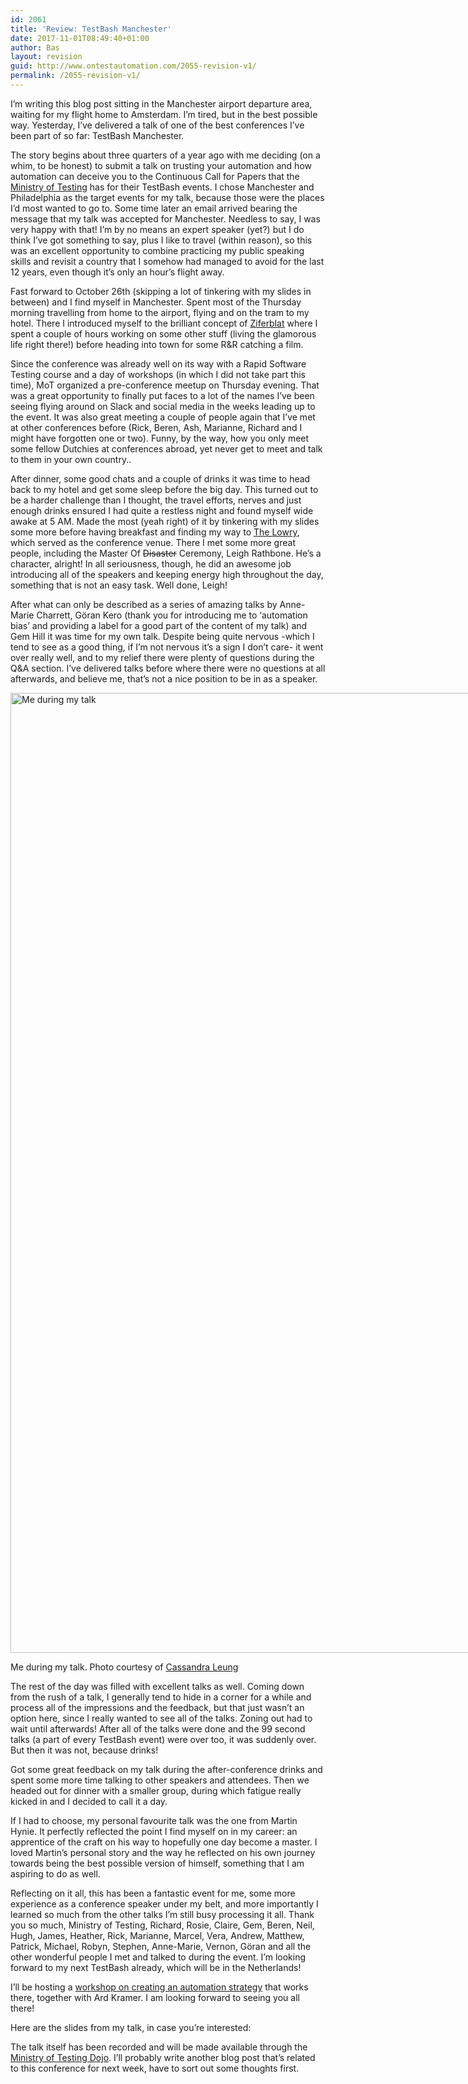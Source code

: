 ```yaml
---
id: 2061
title: 'Review: TestBash Manchester'
date: 2017-11-01T08:49:40+01:00
author: Bas
layout: revision
guid: http://www.ontestautomation.com/2055-revision-v1/
permalink: /2055-revision-v1/
---
```

I&#8217;m writing this blog post sitting in the Manchester airport departure area, waiting for my flight home to Amsterdam. I&#8217;m tired, but in the best possible way. Yesterday, I&#8217;ve delivered a talk of one of the best conferences I&#8217;ve been part of so far: TestBash Manchester.

The story begins about three quarters of a year ago with me deciding (on a whim, to be honest) to submit a talk on trusting your automation and how automation can deceive you to the Continuous Call for Papers that the <a href="https://www.ministryoftesting.com/" rel="noopener" target="_blank">Ministry of Testing</a> has for their TestBash events. I chose Manchester and Philadelphia as the target events for my talk, because those were the places I&#8217;d most wanted to go to. Some time later an email arrived bearing the message that my talk was accepted for Manchester. Needless to say, I was very happy with that! I&#8217;m by no means an expert speaker (yet?) but I do think I&#8217;ve got something to say, plus I like to travel (within reason), so this was an excellent opportunity to combine practicing my public speaking skills and revisit a country that I somehow had managed to avoid for the last 12 years, even though it&#8217;s only an hour&#8217;s flight away.

Fast forward to October 26th (skipping a lot of tinkering with my slides in between) and I find myself in Manchester. Spent most of the Thursday morning travelling from home to the airport, flying and on the tram to my hotel. There I introduced myself to the brilliant concept of <a href="http://www.ziferblat.co.uk/" rel="noopener" target="_blank">Ziferblat</a> where I spent a couple of hours working on some other stuff (living the glamorous life right there!) before heading into town for some R&R catching a film.

Since the conference was already well on its way with a Rapid Software Testing course and a day of workshops (in which I did not take part this time), MoT organized a pre-conference meetup on Thursday evening. That was a great opportunity to finally put faces to a lot of the names I&#8217;ve been seeing flying around on Slack and social media in the weeks leading up to the event. It was also great meeting a couple of people again that I&#8217;ve met at other conferences before (Rick, Beren, Ash, Marianne, Richard and I might have forgotten one or two). Funny, by the way, how you only meet some fellow Dutchies at conferences abroad, yet never get to meet and talk to them in your own country..

After dinner, some good chats and a couple of drinks it was time to head back to my hotel and get some sleep before the big day. This turned out to be a harder challenge than I thought, the travel efforts, nerves and just enough drinks ensured I had quite a restless night and found myself wide awake at 5 AM. Made the most (yeah right) of it by tinkering with my slides some more before having breakfast and finding my way to <a href="https://www.thelowry.com/" rel="noopener" target="_blank">The Lowry</a>, which served as the conference venue. There I met some more great people, including the Master Of <del datetime="2017-10-30T08:04:35+00:00">Disaster</del> Ceremony, Leigh Rathbone. He&#8217;s a character, alright! In all seriousness, though, he did an awesome job introducing all of the speakers and keeping energy high throughout the day, something that is not an easy task. Well done, Leigh!

After what can only be described as a series of amazing talks by Anne-Marie Charrett, Göran Kero (thank you for introducing me to &#8216;automation bias&#8217; and providing a label for a good part of the content of my talk) and Gem Hill it was time for my own talk. Despite being quite nervous -which I tend to see as a good thing, if I&#8217;m not nervous it&#8217;s a sign I don&#8217;t care- it went over really well, and to my relief there were plenty of questions during the Q&A section. I&#8217;ve delivered talks before where there were no questions at all afterwards, and believe me, that&#8217;s not a nice position to be in as a speaker.

<div id="attachment_2056" style="width: 2058px" class="wp-caption aligncenter">
  <a href="http://www.ontestautomation.com/?attachment_id=2056" rel="attachment wp-att-2056"><img aria-describedby="caption-attachment-2056" src="http://www.ontestautomation.com/wp-content/uploads/2017/10/IMG_1061.jpg" alt="Me during my talk" width="2048" height="1536" class="size-full wp-image-2056" srcset="https://www.ontestautomation.com/wp-content/uploads/2017/10/IMG_1061.jpg 2048w, https://www.ontestautomation.com/wp-content/uploads/2017/10/IMG_1061-300x225.jpg 300w, https://www.ontestautomation.com/wp-content/uploads/2017/10/IMG_1061-768x576.jpg 768w, https://www.ontestautomation.com/wp-content/uploads/2017/10/IMG_1061-1024x768.jpg 1024w" sizes="(max-width: 2048px) 100vw, 2048px" /></a>
  
  <p id="caption-attachment-2056" class="wp-caption-text">
    Me during my talk. Photo courtesy of <a href="https://twitter.com/tweet_cassandra" target="_blank">Cassandra Leung</a>
  </p>
</div>

The rest of the day was filled with excellent talks as well. Coming down from the rush of a talk, I generally tend to hide in a corner for a while and process all of the impressions and the feedback, but that just wasn&#8217;t an option here, since I really wanted to see all of the talks. Zoning out had to wait until afterwards! After all of the talks were done and the 99 second talks (a part of every TestBash event) were over too, it was suddenly over. But then it was not, because drinks!

Got some great feedback on my talk during the after-conference drinks and spent some more time talking to other speakers and attendees. Then we headed out for dinner with a smaller group, during which fatigue really kicked in and I decided to call it a day.

If I had to choose, my personal favourite talk was the one from Martin Hynie. It perfectly reflected the point I find myself on in my career: an apprentice of the craft on his way to hopefully one day become a master. I loved Martin&#8217;s personal story and the way he reflected on his own journey towards being the best possible version of himself, something that I am aspiring to do as well.

Reflecting on it all, this has been a fantastic event for me, some more experience as a conference speaker under my belt, and more importantly I learned so much from the other talks I&#8217;m still busy processing it all. Thank you so much, Ministry of Testing, Richard, Rosie, Claire, Gem, Beren, Neil, Hugh, James, Heather, Rick, Marianne, Marcel, Vera, Andrew, Matthew, Patrick, Michael, Robyn, Stephen, Anne-Marie, Vernon, Göran and all the other wonderful people I met and talked to during the event. I&#8217;m looking forward to my next TestBash already, which will be in the Netherlands!

I&#8217;ll be hosting a <a href="https://dojo.ministryoftesting.com/events/testbash-netherlands-2018" rel="noopener" target="_blank">workshop on creating an automation strategy</a> that works there, together with Ard Kramer. I am looking forward to seeing you all there!

Here are the slides from my talk, in case you&#8217;re interested:



The talk itself has been recorded and will be made available through the <a href="https://dojo.ministryoftesting.com/" rel="noopener" target="_blank">Ministry of Testing Dojo</a>. I&#8217;ll probably write another blog post that&#8217;s related to this conference for next week, have to sort out some thoughts first.